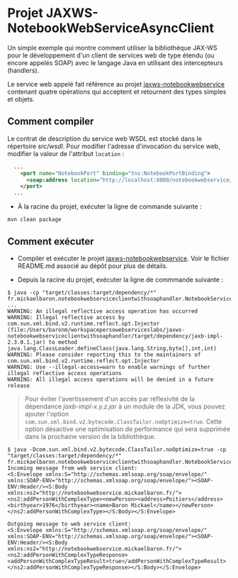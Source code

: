 # Projet JAXWS-NotebookWebServiceAsyncClient

Un simple exemple qui montre comment utiliser la bibliothèque JAX-WS pour le développement d'un client de services web de type étendu (ou encore appelés SOAP) avec le langage Java en utilisant des intercepteurs (handlers).

Le service web appelé fait référence au projet [jaxws-notebookwebservice](https://github.com/mickaelbaron/jaxws-notebookwebservice) contenant quatre opérations qui acceptent et retournent des types simples et objets.

## Comment compiler

Le contrat de description du service web WSDL est stocké dans le répertoire _src/wsdl_. Pour modifier l'adresse d'invocation du service web, modifier la valeur de l'attribut `location` :

```xml
  ...
    <port name="NotebookPort" binding="tns:NotebookPortBinding">
      <soap:address location="http://localhost:8080/notebookwebservice/notebook"/>
    </port>
  ...
```

* À la racine du projet, exécuter la ligne de commande suivante :

```shellscript
mvn clean package
```

## Comment exécuter

* Compiler et exécuter le projet [jaxws-notebookwebservice](https://github.com/mickaelbaron/jaxws-notebookwebservice). Voir le fichier README.md associé au dépôt pour plus de détails.

* Depuis la racine du projet, exécuter la ligne de commmande suivante :

```shellscript
$ java -cp "target/classes:target/dependency/*" fr.mickaelbaron.notebookwebserviceclientwithsoaphandler.NotebookServiceClient
...
WARNING: An illegal reflective access operation has occurred
WARNING: Illegal reflective access by com.sun.xml.bind.v2.runtime.reflect.opt.Injector (file:/Users/baronm/workspacepersowebserviceslabs/jaxws-notebookwebserviceclientwithsoaphandler/target/dependency/jaxb-impl-2.3.0.1.jar) to method java.lang.ClassLoader.defineClass(java.lang.String,byte[],int,int)
WARNING: Please consider reporting this to the maintainers of com.sun.xml.bind.v2.runtime.reflect.opt.Injector
WARNING: Use --illegal-access=warn to enable warnings of further illegal reflective access operations
WARNING: All illegal access operations will be denied in a future release
```

> Pour éviter l'avertissement d'un accès par réflexivité de la dépendance _jaxb-impl-x.y.z.jar_ à un module de la JDK, vous pouvez ajouter l'option `com.sun.xml.bind.v2.bytecode.ClassTailor.noOptimize=true`. Cette option désactive une optimisation de performance qui sera supprimée dans la prochaine version de la bibliothèque.

```shellscript
$ java -Dcom.sun.xml.bind.v2.bytecode.ClassTailor.noOptimize=true -cp "target/classes:target/dependency/*" fr.mickaelbaron.notebookwebserviceclientwithsoaphandler.NotebookServiceClient
Incoming message from web service client:
<S:Envelope xmlns:S="http://schemas.xmlsoap.org/soap/envelope/" xmlns:SOAP-ENV="http://schemas.xmlsoap.org/soap/envelope/"><SOAP-ENV:Header/><S:Body xmlns:ns2="http://notebookwebservice.mickaelbaron.fr/"><ns2:addPersonWithComplexType><newPerson><address>Poitiers</address><birthyear>1976</birthyear><name>Baron Mickael</name></newPerson></ns2:addPersonWithComplexType></S:Body></S:Envelope>

Outgoing message to web service client:
<S:Envelope xmlns:S="http://schemas.xmlsoap.org/soap/envelope/" xmlns:SOAP-ENV="http://schemas.xmlsoap.org/soap/envelope/"><SOAP-ENV:Header/><S:Body xmlns:ns2="http://notebookwebservice.mickaelbaron.fr/"><ns2:addPersonWithComplexTypeResponse><addPersonWithComplexTypeResult>true</addPersonWithComplexTypeResult></ns2:addPersonWithComplexTypeResponse></S:Body></S:Envelope>
```
